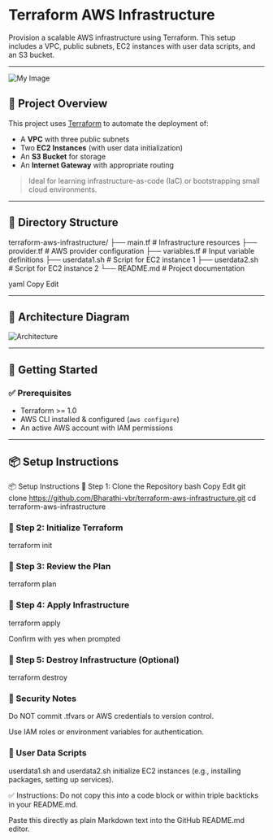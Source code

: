 # Terraform AWS Infrastructure

Provision a scalable AWS infrastructure using Terraform. This setup includes a VPC, public subnets, EC2 instances with user data scripts, and an S3 bucket.

---
![My Image](https://github.com/Bharathi-vbr/terraform-aws-infrastructure/raw/main/Image.jpeg)

## 📌 Project Overview

This project uses [Terraform](https://www.terraform.io/) to automate the deployment of:

- A **VPC** with three public subnets  
- Two **EC2 Instances** (with user data initialization)  
- An **S3 Bucket** for storage  
- An **Internet Gateway** with appropriate routing  

> Ideal for learning infrastructure-as-code (IaC) or bootstrapping small cloud environments.

---

## 📁 Directory Structure

terraform-aws-infrastructure/
├── main.tf # Infrastructure resources
├── provider.tf # AWS provider configuration
├── variables.tf # Input variable definitions
├── userdata1.sh # Script for EC2 instance 1
├── userdata2.sh # Script for EC2 instance 2
└── README.md # Project documentation

yaml
Copy
Edit

---

## 🧱 Architecture Diagram

![Architecture](images/aws-infra-diagram.png)  
<!-- Replace this path with your actual image path or remove if not used -->

---

## 🚀 Getting Started

### ✅ Prerequisites

- Terraform >= 1.0
- AWS CLI installed & configured (`aws configure`)
- An active AWS account with IAM permissions

---

## 📦 Setup Instructions

📦 Setup Instructions
🔹 Step 1: Clone the Repository
bash
Copy
Edit
git clone https://github.com/Bharathi-vbr/terraform-aws-infrastructure.git
cd terraform-aws-infrastructure

### 🔹 Step 2: Initialize Terraform
terraform init

### 🔹 Step 3: Review the Plan
terraform plan

### 🔹 Step 4: Apply Infrastructure
terraform apply

Confirm with yes when prompted

### 🔹 Step 5: Destroy Infrastructure (Optional)

terraform destroy


### 🔐 Security Notes
Do NOT commit .tfvars or AWS credentials to version control.

Use IAM roles or environment variables for authentication.

### 🧾 User Data Scripts
userdata1.sh and userdata2.sh initialize EC2 instances (e.g., installing packages, setting up services).


✅ Instructions:
Do not copy this into a code block or within triple backticks in your README.md.

Paste this directly as plain Markdown text into the GitHub README.md editor.

